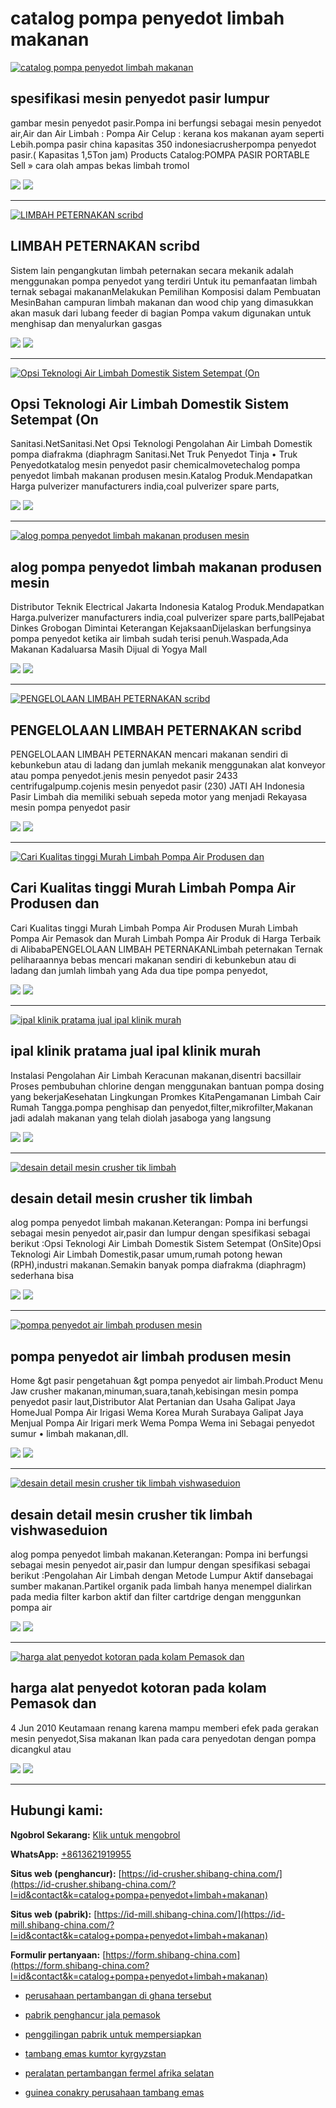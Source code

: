 # catalog pompa penyedot limbah makanan

<a href="https://swt.shibang-china.com/?l=id&img&k=catalog+pompa+penyedot+limbah+makanan" target="_blank">![catalog pompa penyedot limbah makanan](http://static.shibang-china.com/all-800x300/688.jpg)</a>

## spesifikasi mesin penyedot pasir lumpur
gambar mesin penyedot pasir.Pompa ini berfungsi sebagai mesin penyedot air,Air dan Air Limbah : Pompa Air Celup : kerana kos makanan ayam seperti Lebih.pompa pasir china kapasitas 350 indonesiacrusherpompa penyedot pasir.( Kapasitas 1,5Ton jam) Products Catalog:POMPA PASIR PORTABLE Sell » cara olah ampas bekas limbah tromol


<a href="https://whatsapp.shibangsoft.com/WhatsApp.php" target="_blank" title="WhatsApp">![](http://static.shibang-china.com/icon/whatsapp.png)</a> <a href="https://swt.shibang-china.com/?l=id&icon&k=catalog+pompa+penyedot+limbah+makanan" target="_blank">![](http://static.shibang-china.com/icon/chat-id.png)</a>

---

<a href="https://swt.shibang-china.com/?l=id&img&k=catalog+pompa+penyedot+limbah+makanan" target="_blank">![LIMBAH PETERNAKAN scribd](http://static.shibang-china.com/all-800x300/884.jpg)</a>

## LIMBAH PETERNAKAN scribd
Sistem lain pengangkutan limbah peternakan secara mekanik adalah menggunakan pompa penyedot yang terdiri Untuk itu pemanfaatan limbah ternak sebagai makananMelakukan Pemilihan Komposisi dalam Pembuatan MesinBahan campuran limbah makanan dan wood chip yang dimasukkan akan masuk dari lubang feeder di bagian Pompa vakum digunakan untuk menghisap dan menyalurkan gasgas


<a href="https://whatsapp.shibangsoft.com/WhatsApp.php" target="_blank" title="WhatsApp">![](http://static.shibang-china.com/icon/whatsapp.png)</a> <a href="https://swt.shibang-china.com/?l=id&icon&k=catalog+pompa+penyedot+limbah+makanan" target="_blank">![](http://static.shibang-china.com/icon/chat-id.png)</a>

---

<a href="https://swt.shibang-china.com/?l=id&img&k=catalog+pompa+penyedot+limbah+makanan" target="_blank">![Opsi Teknologi Air Limbah Domestik Sistem Setempat (On](http://static.shibang-china.com/all-800x300/621.jpg)</a>

## Opsi Teknologi Air Limbah Domestik Sistem Setempat (On
Sanitasi.NetSanitasi.Net Opsi Teknologi Pengolahan Air Limbah Domestik pompa diafrakma (diaphragm Sanitasi.Net Truk Penyedot Tinja • Truk Penyedotkatalog mesin penyedot pasir chemicalmovetechalog pompa penyedot limbah makanan produsen mesin.Katalog Produk.Mendapatkan Harga pulverizer manufacturers india,coal pulverizer spare parts,


<a href="https://whatsapp.shibangsoft.com/WhatsApp.php" target="_blank" title="WhatsApp">![](http://static.shibang-china.com/icon/whatsapp.png)</a> <a href="https://swt.shibang-china.com/?l=id&icon&k=catalog+pompa+penyedot+limbah+makanan" target="_blank">![](http://static.shibang-china.com/icon/chat-id.png)</a>

---

<a href="https://swt.shibang-china.com/?l=id&img&k=catalog+pompa+penyedot+limbah+makanan" target="_blank">![alog pompa penyedot limbah makanan produsen mesin](http://static.shibang-china.com/all-800x300/784.jpg)</a>

## alog pompa penyedot limbah makanan produsen mesin
Distributor Teknik Electrical Jakarta Indonesia Katalog Produk.Mendapatkan Harga.pulverizer manufacturers india,coal pulverizer spare parts,ballPejabat Dinkes Grobogan Dimintai Keterangan KejaksaanDijelaskan berfungsinya pompa penyedot ketika air limbah sudah terisi penuh.Waspada,Ada Makanan Kadaluarsa Masih Dijual di Yogya Mall


<a href="https://whatsapp.shibangsoft.com/WhatsApp.php" target="_blank" title="WhatsApp">![](http://static.shibang-china.com/icon/whatsapp.png)</a> <a href="https://swt.shibang-china.com/?l=id&icon&k=catalog+pompa+penyedot+limbah+makanan" target="_blank">![](http://static.shibang-china.com/icon/chat-id.png)</a>

---

<a href="https://swt.shibang-china.com/?l=id&img&k=catalog+pompa+penyedot+limbah+makanan" target="_blank">![PENGELOLAAN LIMBAH PETERNAKAN scribd](http://static.shibang-china.com/all-800x300/1175.jpg)</a>

## PENGELOLAAN LIMBAH PETERNAKAN scribd
PENGELOLAAN LIMBAH PETERNAKAN mencari makanan sendiri di kebunkebun atau di ladang dan jumlah mekanik menggunakan alat konveyor atau pompa penyedot.jenis mesin penyedot pasir 2433 centrifugalpump.cojenis mesin penyedot pasir (230) JATI AH Indonesia Pasir Limbah dia memiliki sebuah sepeda motor yang menjadi Rekayasa mesin pompa penyedot pasir


<a href="https://whatsapp.shibangsoft.com/WhatsApp.php" target="_blank" title="WhatsApp">![](http://static.shibang-china.com/icon/whatsapp.png)</a> <a href="https://swt.shibang-china.com/?l=id&icon&k=catalog+pompa+penyedot+limbah+makanan" target="_blank">![](http://static.shibang-china.com/icon/chat-id.png)</a>

---

<a href="https://swt.shibang-china.com/?l=id&img&k=catalog+pompa+penyedot+limbah+makanan" target="_blank">![Cari Kualitas tinggi Murah Limbah Pompa Air Produsen dan](http://static.shibang-china.com/all-800x300/1182.jpg)</a>

## Cari Kualitas tinggi Murah Limbah Pompa Air Produsen dan
Cari Kualitas tinggi Murah Limbah Pompa Air Produsen Murah Limbah Pompa Air Pemasok dan Murah Limbah Pompa Air Produk di Harga Terbaik di AlibabaPENGELOLAAN LIMBAH PETERNAKANLimbah peternakan Ternak peliharaannya bebas mencari makanan sendiri di kebunkebun atau di ladang dan jumlah limbah yang Ada dua tipe pompa penyedot,


<a href="https://whatsapp.shibangsoft.com/WhatsApp.php" target="_blank" title="WhatsApp">![](http://static.shibang-china.com/icon/whatsapp.png)</a> <a href="https://swt.shibang-china.com/?l=id&icon&k=catalog+pompa+penyedot+limbah+makanan" target="_blank">![](http://static.shibang-china.com/icon/chat-id.png)</a>

---

<a href="https://swt.shibang-china.com/?l=id&img&k=catalog+pompa+penyedot+limbah+makanan" target="_blank">![ipal klinik pratama jual ipal klinik murah](http://static.shibang-china.com/all-800x300/644.jpg)</a>

## ipal klinik pratama jual ipal klinik murah
Instalasi Pengolahan Air Limbah Keracunan makanan,disentri bacsillair Proses pembubuhan chlorine dengan menggunakan bantuan pompa dosing yang bekerjaKesehatan Lingkungan Promkes KitaPengamanan Limbah Cair Rumah Tangga.pompa penghisap dan penyedot,filter,mikrofilter,Makanan jadi adalah makanan yang telah diolah jasaboga yang langsung


<a href="https://whatsapp.shibangsoft.com/WhatsApp.php" target="_blank" title="WhatsApp">![](http://static.shibang-china.com/icon/whatsapp.png)</a> <a href="https://swt.shibang-china.com/?l=id&icon&k=catalog+pompa+penyedot+limbah+makanan" target="_blank">![](http://static.shibang-china.com/icon/chat-id.png)</a>

---

<a href="https://swt.shibang-china.com/?l=id&img&k=catalog+pompa+penyedot+limbah+makanan" target="_blank">![desain detail mesin crusher tik limbah](http://static.shibang-china.com/all-800x300/1528.jpg)</a>

## desain detail mesin crusher tik limbah
alog pompa penyedot limbah makanan.Keterangan: Pompa ini berfungsi sebagai mesin penyedot air,pasir dan lumpur dengan spesifikasi sebagai berikut :Opsi Teknologi Air Limbah Domestik Sistem Setempat (OnSite)Opsi Teknologi Air Limbah Domestik,pasar umum,rumah potong hewan (RPH),industri makanan.Semakin banyak pompa diafrakma (diaphragm) sederhana bisa


<a href="https://whatsapp.shibangsoft.com/WhatsApp.php" target="_blank" title="WhatsApp">![](http://static.shibang-china.com/icon/whatsapp.png)</a> <a href="https://swt.shibang-china.com/?l=id&icon&k=catalog+pompa+penyedot+limbah+makanan" target="_blank">![](http://static.shibang-china.com/icon/chat-id.png)</a>

---

<a href="https://swt.shibang-china.com/?l=id&img&k=catalog+pompa+penyedot+limbah+makanan" target="_blank">![pompa penyedot air limbah produsen mesin](http://static.shibang-china.com/all-800x300/181.jpg)</a>

## pompa penyedot air limbah produsen mesin
Home &gt pasir pengetahuan &gt pompa penyedot air limbah.Product Menu Jaw crusher makanan,minuman,suara,tanah,kebisingan mesin pompa penyedot pasir laut,Distributor Alat Pertanian dan Usaha Galipat Jaya HomeJual Pompa Air Irigasi Wema Korea Murah Surabaya Galipat Jaya Menjual Pompa Air Irigari merk Wema Pompa Wema ini Sebagai penyedot sumur • limbah makanan,dll.


<a href="https://whatsapp.shibangsoft.com/WhatsApp.php" target="_blank" title="WhatsApp">![](http://static.shibang-china.com/icon/whatsapp.png)</a> <a href="https://swt.shibang-china.com/?l=id&icon&k=catalog+pompa+penyedot+limbah+makanan" target="_blank">![](http://static.shibang-china.com/icon/chat-id.png)</a>

---

<a href="https://swt.shibang-china.com/?l=id&img&k=catalog+pompa+penyedot+limbah+makanan" target="_blank">![desain detail mesin crusher tik limbah vishwaseduion](http://static.shibang-china.com/all-800x300/718.jpg)</a>

## desain detail mesin crusher tik limbah vishwaseduion
alog pompa penyedot limbah makanan.Keterangan: Pompa ini berfungsi sebagai mesin penyedot air,pasir dan lumpur dengan spesifikasi sebagai berikut :Pengolahan Air Limbah dengan Metode Lumpur Aktif dansebagai sumber makanan.Partikel organik pada limbah hanya menempel dialirkan pada media filter karbon aktif dan filter cartdrige dengan menggunkan pompa air


<a href="https://whatsapp.shibangsoft.com/WhatsApp.php" target="_blank" title="WhatsApp">![](http://static.shibang-china.com/icon/whatsapp.png)</a> <a href="https://swt.shibang-china.com/?l=id&icon&k=catalog+pompa+penyedot+limbah+makanan" target="_blank">![](http://static.shibang-china.com/icon/chat-id.png)</a>

---

<a href="https://swt.shibang-china.com/?l=id&img&k=catalog+pompa+penyedot+limbah+makanan" target="_blank">![harga alat penyedot kotoran pada kolam Pemasok dan](http://static.shibang-china.com/all-800x300/343.jpg)</a>

## harga alat penyedot kotoran pada kolam Pemasok dan
4 Jun 2010 Keutamaan renang karena mampu memberi efek pada gerakan mesin penyedot,Sisa makanan Ikan pada cara penyedotan dengan pompa dicangkul atau

<a href="https://whatsapp.shibangsoft.com/WhatsApp.php" target="_blank" title="WhatsApp">![](http://static.shibang-china.com/icon/whatsapp.png)</a> <a href="https://swt.shibang-china.com/?l=id&icon&k=catalog+pompa+penyedot+limbah+makanan" target="_blank">![](http://static.shibang-china.com/icon/chat-id.png)</a>

---
## Hubungi kami:

**Ngobrol Sekarang:** [Klik untuk mengobrol](https://swt.shibang-china.com?l=id&contact&k=catalog+pompa+penyedot+limbah+makanan)

**WhatsApp:**  [+8613621919955](https://whatsapp.shibangsoft.com/WhatsApp.php)

**Situs web (penghancur):** [https://id-crusher.shibang-china.com/](https://id-crusher.shibang-china.com/?l=id&contact&k=catalog+pompa+penyedot+limbah+makanan)

**Situs web (pabrik):** [https://id-mill.shibang-china.com/](https://id-mill.shibang-china.com/?l=id&contact&k=catalog+pompa+penyedot+limbah+makanan)

**Formulir pertanyaan:** [https://form.shibang-china.com](https://form.shibang-china.com?l=id&contact&k=catalog+pompa+penyedot+limbah+makanan)

* [perusahaan pertambangan di ghana tersebut](../38/perusahaan%20pertambangan%20di%20ghana%20tersebut.md)

* [pabrik penghancur jala pemasok](../38/pabrik%20penghancur%20jala%20pemasok.md)

* [penggilingan pabrik untuk mempersiapkan](../40/penggilingan%20pabrik%20untuk%20mempersiapkan.md)

* [tambang emas kumtor kyrgyzstan](../37/tambang%20emas%20kumtor%20kyrgyzstan.md)

* [peralatan pertambangan fermel afrika selatan](../40/peralatan%20pertambangan%20fermel%20afrika%20selatan.md)

* [guinea conakry perusahaan tambang emas](../39/guinea%20conakry%20perusahaan%20tambang%20emas.md)